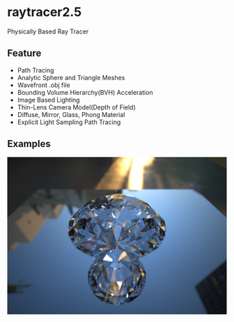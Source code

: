 # raytracer2.5
Physically Based Ray Tracer

## Feature
* Path Tracing
* Analytic Sphere and Triangle Meshes
* Wavefront .obj file
* Bounding Volume Hierarchy(BVH) Acceleration
* Image Based Lighting
* Thin-Lens Camera Model(Depth of Field)
* Diffuse, Mirror, Glass, Phong Material
* Explicit Light Sampling Path Tracing

## Examples
![](shinkan1.jpg)
